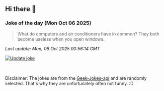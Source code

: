 ## Hi there 👋

### Joke of the day (Mon Oct 06 2025)
<!-- joke -->
>What do computers and air conditioners have in common? They both become useless when you open windows.
<!-- /joke -->

*Last update: Mon, 06 Oct 2025 00:56:14 GMT*

[![Update joke](https://github.com/nclskfm/nclskfm/actions/workflows/joke.yml/badge.svg)](https://github.com/nclskfm/nclskfm/actions/workflows/joke.yml)

<br><br>
Disclaimer: The jokes are from the [Geek-Jokes-api](https://github.com/sameerkumar18/geek-joke-api) and are randomly selected. That's why they are unfortunately often not funny. :D
